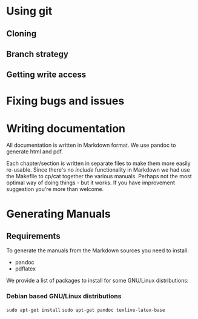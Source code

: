 # Using git

## Cloning

## Branch strategy

## Getting write access

# Fixing bugs and issues

# Writing documentation

All documentation is written in Markdown format. We use pandoc to
generate html and pdf.

Each chapter/section is written in separate files to make them more
easily re-usable. Since there's no *include* functionality in Markdown
we had use the Makefile to cp/cat together the various
manuals. Perhaps not the most optimal way of doing things - but it
works. If you have improvement suggestion you're more than welcome.

# Generating Manuals


## Requirements

To generate the manuals from the Markdown sources you need to install:

* pandoc 
* pdflatex

We provide a list of packages to install for some GNU/Linux
distributions:

### Debian based GNU/Linux distributions

`sudo apt-get install`
`sudo apt-get pandoc texlive-latex-base`




